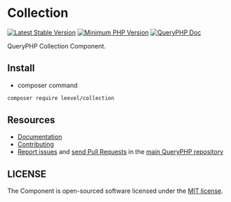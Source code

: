 Collection
=================

[![Latest Stable Version](http://img.shields.io/packagist/v/leevel/collection.svg)](https://packagist.org/packages/leevel/collection)
<a href="https://php.net"><img src="https://img.shields.io/badge/php-%3E%3D%207.4.0-8892BF.svg" alt="Minimum PHP Version"></a>
[![QueryPHP Doc](https://img.shields.io/badge/docs-passing-green.svg?maxAge=2592000)](https://www.queryphp.com/docs/)

QueryPHP Collection Component.

## Install

- composer command

```bash
composer require leevel/collection
```

Resources
---------

  * [Documentation](https://www.queryphp.com/docs/component/collection.html)
  * [Contributing](https://www.queryphp.com/docs/developer/)
  * [Report issues](https://github.com/hunzhiwange/framework/issues) and
    [send Pull Requests](https://github.com/hunzhiwange/framework/pulls)
    in the [main QueryPHP repository](https://github.com/hunzhiwange/framework)

## LICENSE

The Component is open-sourced software licensed under the [MIT license](LICENSE).